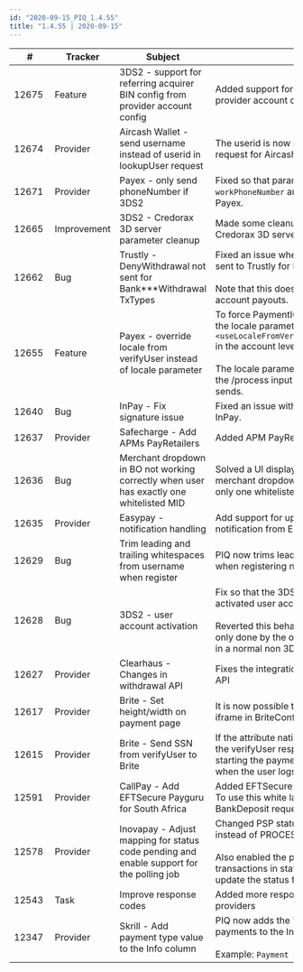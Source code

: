 ```yaml
--- 
id: "2020-09-15_PIQ_1.4.55"
title: "1.4.55 | 2020-09-15"
--- 
```



| #     | Tracker     | Subject   | Description    |
|-------|-------------|-----------|----------------|
| 12675 | Feature | 3DS2 - support for referring acquirer BIN config from provider account config | Added support for referring acquirer BIN config from provider account config. |
| 12674 | Provider | Aircash Wallet - send username instead of userid in lookupUser request | The userid is now sent as username in the lookupUser request for Aircash Wallet. |
| 12671 | Provider | Payex - only send phoneNumber if 3DS2 | Fixed so that parameters `homePhoneNumber` and `workPhoneNumber` are only sent for 3DS2 payments with Payex. |
| 12665 | Improvement | 3DS2 - Credorax 3D server parameter cleanup | Made some cleanup on the requests PIQ does to the Credorax 3D server in order to align with their current API. |
| 12662 | Bug | Trustly - DenyWithdrawal not sent for Bank***Withdrawal TxTypes | Fixed an issue where the DenyWithdrawal request is not sent to Trustly for Bank***Withdrawal TxTypes. <br/><br/>Note that this doesn't affect TxType TrustlyWithdrawal or account payouts. |
| 12655 | Feature | Payex - override locale from verifyUser instead of locale parameter | To force PaymentIQ to use the verifyUser locale instead of the locale parameter sent in the front API, set the `<useLocaleFromVerifyUser>true</useLocaleFromVerifyUser>` in the account level of the provider configuration. <br/><br/> The locale parameter sent in the front API is also added to the /process input to get a better view what the cashier sends. |
| 12640 | Bug | InPay - Fix signature issue | Fixed an issue with how PaymentIQ sends the request to InPay. |
| 12637 | Provider | Safecharge - Add APMs PayRetailers | Added APM PayRetailers to SafeCharge.  |
| 12636 | Bug | Merchant dropdown in BO not working correctly when user has exactly one whitelisted MID | Solved a UI display issue in PIQ back office where the merchant dropdown did not work correctly if a user had only one whitelisted MID. |
| 12635 | Provider | Easypay - notification handling  | Add support for updating multiple transactions for each notification from Easypay. |
| 12629 | Bug | Trim leading and trailing whitespaces from username when register | PIQ now trims leading and trailing whitespaces on `username` when registering new users. |
| 12628 | Bug | 3DS2 - user account activation | Fix so that the 3DS2 transaction itself doesn't create an activated user account for a newly registered card.<br/><br/> Reverted this behaviour so the user account activation is only done by the outcome of the payment transaction (like in a normal non 3DS2 flow). |
| 12627 | Provider | Clearhaus - Changes in withdrawal API | Fixes the integration according to the current withdrawal API |
| 12617 | Provider | Brite - Set height/width on payment page | It is now possible to adjust the width/height of Brite's iframe in BriteConfig. Defaults to 280px/480px. |
| 12615 | Provider | Brite - Send SSN from verifyUser to Brite | If the attribute nationalIdentificationNumber is included in the verifyUser response it will be provided to Brite when starting the payment. This will prepopulate the SSN field when the user logs in to the bank. |
| 12591 | Provider | CallPay - Add EFTSecure Payguru for South Africa | Added EFTSecure Payguru white label solution for callpay. To use this white label, send in the PAYGURU service in the BankDeposit request. |
| 12578 | Provider | Inovapay - Adjust mapping for status code pending and enable support for the polling job | Changed PSP status code `Pending` to WAITING_INPUT instead of PROCESSING_PROVIDER.<br/><br/>Also enabled the polling job for Inovapay so that transactions in state WAITING_INPUT now can poll and update the status from Inovapay. |
| 12543 | Task | Improve response codes | Added more response code mappings for Techtopay providers |
| 12347 | Provider | Skrill - Add payment type value to the Info column | PIQ now adds the "payment type" value of the Skrill payments to the Info column in the transaction view. <br/><br/>Example: `Payment Type: WLT` |
